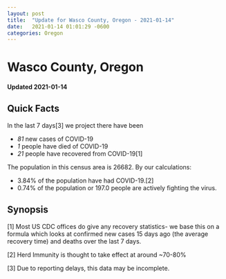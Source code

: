 ```yaml
---
layout: post
title:  "Update for Wasco County, Oregon - 2021-01-14"
date:   2021-01-14 01:01:29 -0600
categories: Oregon
---
```


# Wasco County, Oregon
#### Updated 2021-01-14

## Quick Facts

In the last 7 days[3] we project there have been
- *81* new cases of COVID-19
- *1* people have died of COVID-19
- *21* people have recovered from COVID-19[1]

The population in this census area is 26682. By our calculations:
- 3.84% of the population have had COVID-19.[2]
- 0.74% of the population or 197.0 people are actively fighting the virus.

## Synopsis




[1] Most US CDC offices do give any recovery statistics- we base this on a formula which looks at confirmed new cases
15 days ago (the average recovery time) and deaths over the last 7 days.

[2] Herd Immunity is thought to take effect at around ~70-80%

[3] Due to reporting delays, this data may be incomplete.
 
    